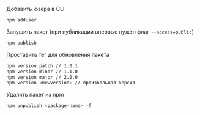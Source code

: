 Добавить юзера в CLI
```sh
npm adduser
```

Запушить пакет (при публикации впервые нужен флаг `--access=public`)
```sh
npm publish
```

Проставить тег для обновления пакета
```sh
npm version patch // 1.0.1 
npm version minor // 1.1.0 
npm version major // 2.0.0
npm version <newversion> // произвольная версия
```

Удалить пакет из npm
```sh
npm unpublish <package-name> -f
```